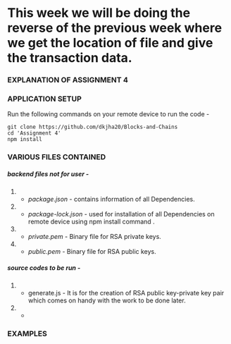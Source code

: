# This week we will be doing the reverse of the previous week where we get the location of file and give the transaction data.

### EXPLANATION OF ASSIGNMENT 4


### APPLICATION SETUP
Run the following commands on your remote device to run the code -
```
git clone https://github.com/dkjha20/Blocks-and-Chains
cd 'Assignment 4'
npm install
```

### VARIOUS FILES CONTAINED

##### backend files not for user -
1) - *package.json* - contains information of all Dependencies.
2) - *package-lock.json* - used for installation of all Dependencies on remote device using npm install command .
3) - *private.pem* - Binary file for RSA private keys.
4) - *public.pem* - Binary file for RSA public keys.

##### source codes to be run -
1) - generate.js - It is for the creation of RSA public key-private key pair which comes on handy with the work to be done later.
4) - 


### EXAMPLES
